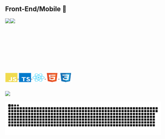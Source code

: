  ## Front-End/Mobile 📱
 <div>
  <a href="https://github.com/itsmeluige">
   <div style="display: flex;">
   <img height="160em" src="https://github-readme-stats.vercel.app/api?username=itsmeluige&show_icons=true&theme=dracula&include_all_commits=true&count_private=true"/>
   <img height="160em" src="https://github-readme-stats.vercel.app/api/top-langs/?username=itsmeluige&layout=compact&langs_count=7&theme=dracula"/>
   </div>
</div>
<div style="display: inline_block"><br>
  <img align="center" alt="luige-Js" height="30" width="40" src="https://raw.githubusercontent.com/devicons/devicon/master/icons/javascript/javascript-plain.svg">
  <img align="center" alt="luige-Ts" height="30" width="40" src="https://raw.githubusercontent.com/devicons/devicon/master/icons/typescript/typescript-plain.svg">
  <img align="center" alt="luige-React" height="30" width="40" src="https://raw.githubusercontent.com/devicons/devicon/master/icons/react/react-original.svg">
  <img align="center" alt="luige-HTML" height="30" width="40" src="https://raw.githubusercontent.com/devicons/devicon/master/icons/html5/html5-original.svg">
  <img align="center" alt="luige-CSS" height="30" width="40" src="https://raw.githubusercontent.com/devicons/devicon/master/icons/css3/css3-original.svg">
</div>
  
  ##
 
<div> 
  <a href="https://www.linkedin.com/in/luiz-gustavo-orso-7202a171/" target="_blank"><img src="https://img.shields.io/badge/-LinkedIn-%230077B5?style=for-the-badge&logo=linkedin&logoColor=white" target="_blank"></a> 
 
  ![Snake animation](https://github.com/itsmeluige/itsmeluige/blob/output/github-contribution-grid-snake.svg)
 
</div>

